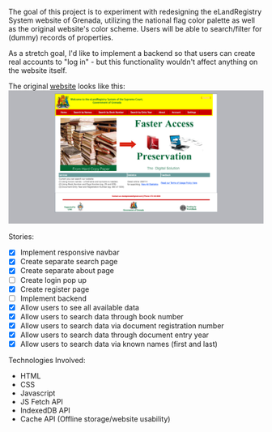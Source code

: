 The goal of this project is to experiment with redesigning the eLandRegistry System website of Grenada, utilizing the national flag color palette as well as the original website's color scheme. Users will be able to search/filter for (dummy) records of properties. 

As a stretch goal, I'd like to implement a backend so that users can create real accounts to "log in" - but this functionality wouldn't affect anything on the website itself.


The original [website](https://elandregistry.gov.gd/) looks like this:
![](images/screenshot.png)

Stories:
- [X] Implement responsive navbar
- [X] Create separate search page
- [X] Create separate about page
- [ ] Create login pop up
- [X] Create register page
- [ ] Implement backend
- [X] Allow users to see all available data
- [X] Allow users to search data through book number
- [X] Allow users to search data via document registration number
- [X] Allow users to search data through document entry year
- [X] Allow users to search data via known names (first and last)

Technologies Involved:
- HTML
- CSS
- Javascript
- JS Fetch API
- IndexedDB API
- Cache API (Offline storage/website usability)
